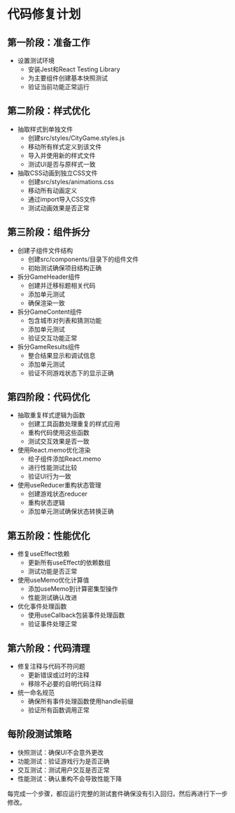 # 代码修复计划

## 第一阶段：准备工作
- 设置测试环境
  - 安装Jest和React Testing Library
  - 为主要组件创建基本快照测试
  - 验证当前功能正常运行

## 第二阶段：样式优化
- 抽取样式到单独文件
  - 创建src/styles/CityGame.styles.js
  - 移动所有样式定义到该文件
  - 导入并使用新的样式文件
  - 测试UI是否与原样式一致
- 抽取CSS动画到独立CSS文件
  - 创建src/styles/animations.css
  - 移动所有动画定义
  - 通过import导入CSS文件
  - 测试动画效果是否正常

## 第三阶段：组件拆分
- 创建子组件文件结构
  - 创建src/components/目录下的组件文件
  - 初始测试确保项目结构正确
- 拆分GameHeader组件
  - 创建并迁移标题相关代码
  - 添加单元测试
  - 确保渲染一致
- 拆分GameContent组件
  - 包含城市对列表和猜测功能
  - 添加单元测试
  - 验证交互功能正常
- 拆分GameResults组件
  - 整合结果显示和调试信息
  - 添加单元测试
  - 验证不同游戏状态下的显示正确

## 第四阶段：代码优化
- 抽取重复样式逻辑为函数
  - 创建工具函数处理重复的样式应用
  - 重构代码使用这些函数
  - 测试交互效果是否一致
- 使用React.memo优化渲染
  - 给子组件添加React.memo
  - 进行性能测试比较
  - 验证UI行为一致
- 使用useReducer重构状态管理
  - 创建游戏状态reducer
  - 重构状态逻辑
  - 添加单元测试确保状态转换正确

## 第五阶段：性能优化
- 修复useEffect依赖
  - 更新所有useEffect的依赖数组
  - 测试功能是否正常
- 使用useMemo优化计算值
  - 添加useMemo到计算密集型操作
  - 性能测试确认改进
- 优化事件处理函数
  - 使用useCallback包装事件处理函数
  - 验证事件处理正常

## 第六阶段：代码清理
- 修复注释与代码不符问题
  - 更新错误或过时的注释
  - 移除不必要的自明代码注释
- 统一命名规范
  - 确保所有事件处理函数使用handle前缀
  - 验证所有函数调用正常

## 每阶段测试策略
- 快照测试：确保UI不会意外更改
- 功能测试：验证游戏行为是否正确
- 交互测试：测试用户交互是否正常
- 性能测试：确认重构不会导致性能下降

每完成一个步骤，都应运行完整的测试套件确保没有引入回归，然后再进行下一步修改。